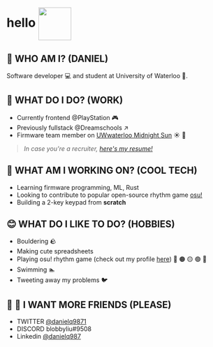 # hello <img src="https://user-images.githubusercontent.com/67433232/133932259-d464313f-e369-45eb-b649-75602867cfae.png" width="75" align="center" />

## :shrug: WHO AM I? (DANIEL)
Software developer 💻 and student at University of Waterloo 🏫.

## 🐒 WHAT DO I DO? (WORK)
* Currently frontend @PlayStation 🎮
* Previously fullstack @Dreamschools ↗️
* Firmware team member on [UWwaterloo Midnight Sun](https://www.uwmidsun.com/) ☀️ 🚗

 > *In case you're a recruiter, [here's my resume!](https://github.com/danielq987/Awesome-CV/raw/master/daniel_qu_resume.pdf)*

## 💼 WHAT AM I WORKING ON? (COOL TECH)
* Learning firmware programming, ML, Rust
* Looking to contribute to popular open-source rhythm game [osu!](https://github.com/ppy/osu)
* Building a 2-key keypad from **scratch**

## 😊 WHAT DO I LIKE TO DO? (HOBBIES)
* Bouldering 🪨
* Making cute spreadsheets
* Playing osu! rhythm game (check out my profile [here](https://osu.ppy.sh/users/10538842)) 🔴 🟠 🟡 🟢 🔵
* Swimming 🏊
* Tweeting away my problems 🐦

## 👨 :woman: I WANT MORE FRIENDS (PLEASE)
* TWITTER [@danielq9871](https://twitter.com/danielq9871)
* DISCORD blobbyliu#9508
* Linkedin [@danielq987](https://www.linkedin.com/in/danielq987/)

<!--
**danielq987/danielq987** is a ✨ _special_ ✨ repository because its `README.md` (this file) appears on your GitHub profile.

Here are some ideas to get you started:

- 🔭 I’m currently working on ...
- 🌱 I’m currently learning ...
- 👯 I’m looking to collaborate on ...
- 🤔 I’m looking for help with ...
- 💬 Ask me about ...
- 📫 How to reach me: ...
- 😄 Pronouns: ...
- ⚡ Fun fact: ...
-->
